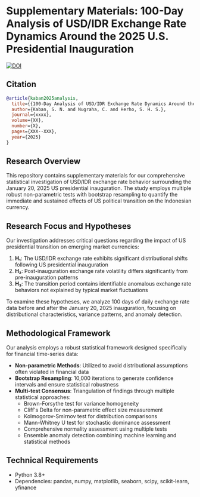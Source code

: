 # Supplementary Materials: 100-Day Analysis of USD/IDR Exchange Rate Dynamics Around the 2025 U.S. Presidential Inauguration

[![DOI](https://zenodo.org/badge/975096371.svg)](https://doi.org/10.5281/zenodo.15306342)

## Citation

```bibtex
@article{kaban2025analysis,
  title={{100-Day Analysis of USD/IDR Exchange Rate Dynamics Around the 2025 U.S. Presidential Inauguration}},
  author={Kaban, S. N. and Nugraha, C. and Herho, S. H. S.},
  journal={xxxx},
  volume={XX},
  number={X},
  pages={XXX--XXX},
  year={2025}
}
```

## Research Overview

This repository contains supplementary materials for our comprehensive statistical investigation of USD/IDR exchange rate behavior surrounding the January 20, 2025 US presidential inauguration. The study employs multiple robust non-parametric tests with bootstrap resampling to quantify the immediate and sustained effects of US political transition on the Indonesian currency.

## Research Focus and Hypotheses

Our investigation addresses critical questions regarding the impact of US presidential transition on emerging market currencies:

1. **H₁**: The USD/IDR exchange rate exhibits significant distributional shifts following US presidential inauguration
2. **H₂**: Post-inauguration exchange rate volatility differs significantly from pre-inauguration patterns
3. **H₃**: The transition period contains identifiable anomalous exchange rate behaviors not explained by typical market fluctuations

To examine these hypotheses, we analyze 100 days of daily exchange rate data before and after the January 20, 2025 inauguration, focusing on distributional characteristics, variance patterns, and anomaly detection.

## Methodological Framework

Our analysis employs a robust statistical framework designed specifically for financial time-series data:

- **Non-parametric Methods**: Utilized to avoid distributional assumptions often violated in financial data
- **Bootstrap Resampling**: 10,000 iterations to generate confidence intervals and ensure statistical robustness
- **Multi-test Consensus**: Triangulation of findings through multiple statistical approaches:
  - Brown-Forsythe test for variance homogeneity
  - Cliff's Delta for non-parametric effect size measurement
  - Kolmogorov-Smirnov test for distribution comparisons
  - Mann-Whitney U test for stochastic dominance assessment
  - Comprehensive normality assessment using multiple tests
  - Ensemble anomaly detection combining machine learning and statistical methods


## Technical Requirements

- Python 3.8+
- Dependencies: pandas, numpy, matplotlib, seaborn, scipy, scikit-learn, yfinance

